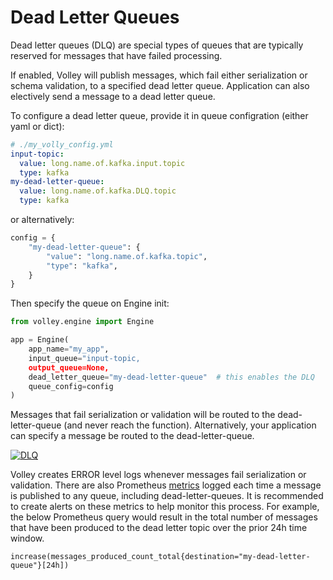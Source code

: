 # Dead Letter Queues

Dead letter queues (DLQ) are special types of queues that are typically reserved for messages that have failed processing.

If enabled, Volley will publish messages, which fail either serialization or schema validation, to a specified dead letter queue. Application can also electively send a message to a dead letter queue.

To configure a dead letter queue, provide it in queue configration (either yaml or dict):


```yml
# ./my_volly_config.yml
input-topic:
  value: long.name.of.kafka.input.topic
  type: kafka
my-dead-letter-queue:
  value: long.name.of.kafka.DLQ.topic
  type: kafka
```

or alternatively:

```python
config = {
    "my-dead-letter-queue": {
        "value": "long.name.of.kafka.topic",
        "type": "kafka",
    }
}
```

Then specify the queue on Engine init:

```python
from volley.engine import Engine

app = Engine(
    app_name="my_app",
    input_queue="input-topic,
    output_queue=None,
    dead_letter_queue="my-dead-letter-queue"  # this enables the DLQ
    queue_config=config
)
```

Messages that fail serialization or validation will be routed to the dead-letter-queue (and never reach the function). Alternatively, your application can specify a message be routed to the dead-letter-queue.

<a href="https://lucid.app/publicSegments/view/8acc3ba5-93d6-4b85-9b9a-c4658684a309/image.png
" target="_blank">
    <img src="https://lucid.app/publicSegments/view/8acc3ba5-93d6-4b85-9b9a-c4658684a309/image.png" alt="DLQ">
</a>


Volley creates ERROR level logs whenever messages fail serialization or validation. There are also Prometheus [metrics](./metrics.md) logged each time a message is published to any queue, including dead-letter-queues. It is recommended to create alerts on these metrics to help monitor this process. For example, the below Prometheus query would result in the total number of messages that have been produced to the dead letter topic over the prior 24h time window.

```promql
increase(messages_produced_count_total{destination="my-dead-letter-queue"}[24h])
```

